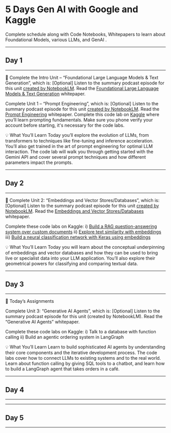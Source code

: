 # 5 Days Gen AI with Google and Kaggle
Complete schedule along with Code Notebooks, Whitepapers to learn about Foundational Models, various LLMs, and GenAI . 

---------
## Day 1
---------
🎒 Complete the Intro Unit – “Foundational Large Language Models & Text Generation”, which is:
[Optional] Listen to the summary podcast episode for this unit [created by NotebookLM](https://www.youtube.com/watch?v=mQDlCZZsOyo).
Read the [Foundational Large Language Models & Text Generation](https://github.com/ankitaguhaoakland/GenAI-5DaysKaggle/blob/main/whitepaper_Foundational%20Large%20Language%20models%20%26%20text%20generation.pdf) whitepaper.

Complete Unit 1 – “Prompt Engineering”, which is:
[Optional] Listen to the summary podcast episode for this unit [created by NotebookLM](https://www.youtube.com/watch?v=F_hJ2Ey4BNc).
Read the [Prompt Engineering](https://github.com/ankitaguhaoakland/GenAI-5DaysKaggle/blob/main/Newwhitepaper_Prompt%20Engineering_v4.pdf) whitepaper.
Complete this code lab on [Kaggle](https://github.com/ankitaguhaoakland/GenAI-5DaysKaggle/blob/main/day-1-prompting.ipynb) where you’ll learn prompting fundamentals. Make sure you phone verify your account before starting, it's necessary for the code labs.

💡 What You’ll Learn
Today you’ll explore the evolution of LLMs, from transformers to techniques like fine-tuning and inference acceleration. You’ll also get trained in the art of prompt engineering for optimal LLM interaction.
The code lab will walk you through getting started with the Gemini API and cover several prompt techniques and how different parameters impact the prompts.

---------
## Day 2
---------
🎒 Complete Unit 2: “Embeddings and Vector Stores/Databases”, which is:
[Optional] Listen to the summary podcast episode for this unit [created by NotebookLM](https://www.youtube.com/watch?v=1CC39K76Nqs).
Read the [Embeddings and Vector Stores/Databases](https://github.com/ankitaguhaoakland/GenAI-5DaysKaggle/blob/main/whitepaper_Embeddings%20%26%20vector%20stores.pdf) whitepaper.

Complete these code labs on Kaggle:
i) [Build a RAG question-answering system over custom documents](https://github.com/ankitaguhaoakland/GenAI-5DaysKaggle/blob/main/day-2-i-document-q-a-with-rag.ipynb)
ii) [Explore text similarity with embeddings](https://github.com/ankitaguhaoakland/GenAI-5DaysKaggle/blob/main/day-2-ii-embeddings-and-similarity-scores.ipynb)
iii) [Build a neural classification network with Keras using embeddings](https://github.com/ankitaguhaoakland/GenAI-5DaysKaggle/blob/main/day-2-iii-classifying-embeddings-with-keras.ipynb)

💡 What You’ll Learn
Today you will learn about the conceptual underpinning of embeddings and vector databases and how they can be used to bring live or specialist data into your LLM application. You’ll also explore their geometrical powers for classifying and comparing textual data. 

---------
## Day 3
---------
🎒 Today’s Assignments

Complete Unit 3: “Generative AI Agents”, which is: [Optional] Listen to the summary podcast episode for this unit (created by NotebookLM).
Read the “Generative AI Agents” whitepaper.

Complete these code labs on Kaggle:
 i) Talk to a database with function calling
 ii) Build an agentic ordering system in LangGraph

💡 What You’ll Learn
Learn to build sophisticated AI agents by understanding their core components and the iterative development process. The code labs cover how to connect LLMs to existing systems and to the real world. Learn about function calling by giving SQL tools to a chatbot, and learn how to build a LangGraph agent that takes orders in a café.





---------
## Day 4
---------







---------
## Day 5
---------
